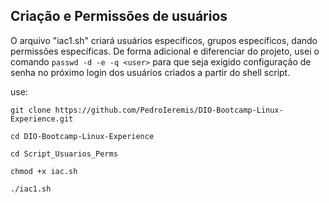 ## Criação e Permissões de usuários

O arquivo "iac1.sh" criará usuários especificos, grupos específicos, dando permissões específicas. De forma adicional e diferenciar do projeto, usei o comando ``passwd -d -e -q <user>`` para que seja exigido configuração de senha no próximo login dos usuários criados a partir do shell script.

use:

```shell
git clone https://github.com/PedroIeremis/DIO-Bootcamp-Linux-Experience.git

cd DIO-Bootcamp-Linux-Experience

cd Script_Usuarios_Perms

chmod +x iac.sh

./iac1.sh
```
